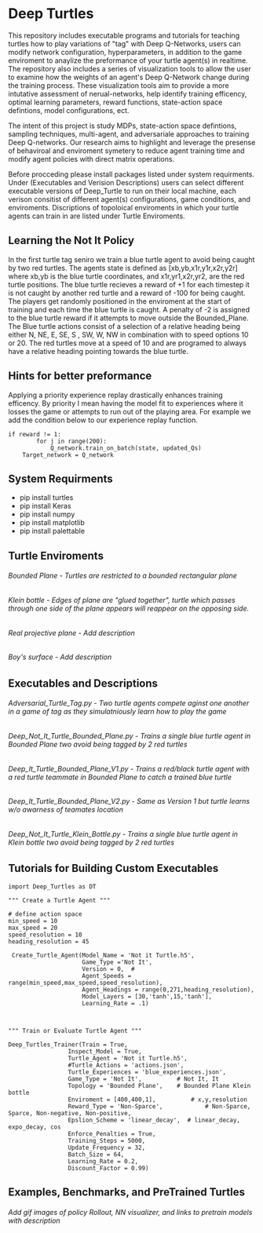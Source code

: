 # Deep Turtles
This repository includes executable programs and tutorials for teaching turtles how to play variations of "tag" with Deep Q-Networks, users can modify network configuration, hyperparameters, in addition to the game enviroment to anaylize the preformance of your turtle agent(s) in realtime. The repository also includes a series of visualization tools to allow the user to examine how the weights of an agent's Deep Q-Network change during the training process. These visualization tools aim to provide a more intutative assessment of nerual-networks, help identify training efficency, optimal learning parameters, reward functions, state-action space defintions, model configurations, ect. 

 The intent of this project is study MDPs, state-action space defintions, sampling techniques, multi-agent, and adversariale approaches to training Deep Q-networks. Our research aims to highlight and leverage the presense of behaviroal and enviroment symetery to reduce agent training time and modify agent policies with direct matrix operations.

Before procceding please install packages listed under system requirments. Under (Executables and Verision Descriptions) users can select different executable versions of Deep_Turtle to run on their local machine, each verison consitist of different agent(s) configurations, game conditions, and enviroments. Discriptions of topoloical enviroments in which your turtle agents can train in are listed under Turtle Enviroments.


## Learning the Not It Policy 
In the first turtle tag seniro we train a blue turtle agent to avoid being caught by two red turtles.
The agents state is defined as [xb,yb,x1r,y1r,x2r,y2r] where xb,yb is the blue turtle coordinates, and x1r,yr1,x2r,yr2, are the red turtle positions. The blue turtle recieves a reward of +1 for each timestep it is not caught by another red turtle and a reward of -100 for being caught. The players get randomly positioned in the enviroment at the start of training and each time the blue turtle is caught. A penalty of -2 is assigned to the blue turtle reward if it attempts to move outside the Bounded_Plane. The Blue turtle actions consist of a selection of a relative heading being either N, NE, E, SE, S , SW, W, NW in combination with to speed options 10 or 20. The red turtles move at a speed of 10 and are programed to always have a relative heading pointing towards the blue turtle. 


## Hints for better preformance
Applying a priority experience replay drastically enhances training efficency. By priority I mean having the model fit to experiences where it losses the game or attempts to run out of the playing area. For example we add the condition below to our experience replay function.

    if reward != 1:  
            for j in range(200):     
                Q_network.train_on_batch(state, updated_Qs)
        Target_network = Q_network


## System Requirments 
- pip install turtles
- pip install Keras
- pip install numpy
- pip install matplotlib
- pip install palettable


## Turtle Enviroments 

###### Bounded Plane - Turtles are restricted to a bounded rectangular plane 
###### Klein bottle - Edges of plane are "glued together", turtle which passes through one side of the plane appears will reappear on the opposing side.
###### Real projective plane - Add description
###### Boy's surface - Add description


## Executables and Descriptions

###### Adversarial_Turtle_Tag.py - Two turtle agents compete aginst one another in a game of tag as they simulatniously learn how to play the game 

###### Deep_Not_It_Turtle_Bounded_Plane.py - Trains a single blue turtle agent in Bounded Plane two avoid being tagged by 2 red turtles 

###### Deep_It_Turtle_Bounded_Plane_V1.py - Trains a red/black turtle agent with a red turtle teammate in Bounded Plane to catch a trained blue turtle
###### Deep_It_Turtle_Bounded_Plane_V2.py -  Same as Version 1 but turtle learns w/o awarness of teamates location

###### Deep_Not_It_Turtle_Klein_Bottle.py - Trains a single blue turtle agent in Klein bottle two avoid being tagged by 2 red turtles 


## Tutorials for Building Custom Executables

    import Deep_Turtles as DT
    
    """ Create a Turtle Agent """
    
    # define action space
    min_speed = 10
    max_speed = 20
    speed_resolution = 10
    heading_resolution = 45

     Create_Turtle_Agent(Model_Name = 'Not it Turtle.h5', 
                         Game_Type ='Not It', 
                         Version = 0,  # 
                         Agent_Speeds = range(min_speed,max_speed,speed_resolution),            
                         Agent_Headings = range(0,271,heading_resolution), 
                         Model_Layers = [30,'tanh',15,'tanh'],
                         Learning_Rate = .1)
                    
                        
                        
    """ Train or Evaluate Turtle Agent """
    
    Deep_Turtles_Trainer(Train = True,
                     Inspect_Model = True,
                     Turtle_Agent = 'Not it Turtle.h5',
                     #Turtle_Actions = 'actions.json',
                     Turtle_Experiences = 'blue_experiences.json',
                     Game_Type = 'Not It',          # Not It, It
                     Topology = 'Bounded Plane',    # Bounded Plane Klein bottle
                     Enviroment = [400,400,1],          # x,y,resolution
                     Reward_Type = 'Non-Sparce',            # Non-Sparce, Sparce, Non-negative, Non-positive, 
                     Epslion_Scheme = 'linear_decay',  # linear_decay, expo_decay, cos
                     Enforce_Penalties = True,
                     Training_Steps = 5000,
                     Update_Frequency = 32,
                     Batch_Size = 64,
                     Learning_Rate = 0.2,
                     Discount_Factor = 0.99)



## Examples, Benchmarks, and PreTrained Turtles

###### Add gif images of policy Rollout, NN visualizer, and links to pretrain models with description

